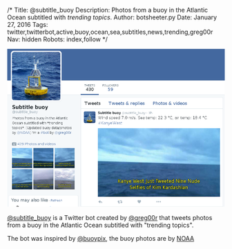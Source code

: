 /*
Title: @subtitle_buoy
Description: Photos from a buoy in the Atlantic Ocean subtitled with *trending topics*. 
Author: botsheeter.py
Date: January 27, 2016
Tags: twitter,twitterbot,active,buoy,ocean,sea,subtitles,news,trending,greg00r
Nav: hidden
Robots: index,follow
*/

[![](/content/bots/twitterbots/images/subtitle_buoy.png)](https://twitter.com/subtitle_buoy)

[@subtitle_buoy](https://twitter.com/subtitle_buoy) is a Twitter bot created by [@greg00r](https://twitter.com/greg00r) that tweets photos from a buoy in the Atlantic Ocean subtitled with "trending topics".

The bot was inspired by [@buoypix](/bots/twitterbots/buoypix), the buoy photos are by [NOAA](https://twitter.com/NOAA)
